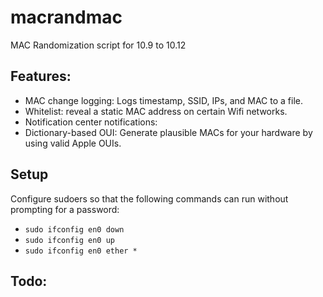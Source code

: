 # macrandmac
MAC Randomization script for 10.9 to 10.12

## Features:
- MAC change logging: Logs timestamp, SSID, IPs, and MAC to a file. 
- Whitelist: reveal a static MAC address on certain Wifi networks. 
- Notification center notifications: 
- Dictionary-based OUI: Generate plausible MACs for your hardware by using valid Apple OUIs.

## Setup
Configure sudoers so that the following commands can run without prompting for a password:
- `sudo ifconfig en0 down`
- `sudo ifconfig en0 up`
- `sudo ifconfig en0 ether *`

## Todo:
  
